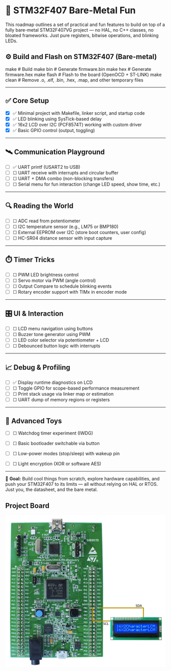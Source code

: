 # 🚀 STM32F407 Bare-Metal Fun

This roadmap outlines a set of practical and fun features to build on top of a fully bare-metal STM32F407VG project — no HAL, no C++ classes, no bloated frameworks. Just pure registers, bitwise operations, and blinking LEDs.

## ⚙️ Build and Flash on STM32F407 (Bare-metal)

make        # Build
make bin    # Generate firmware.bin
make hex    # Generate firmware.hex
make flash  # Flash to the board (OpenOCD + ST-LINK)
make clean  # Remove .o, .elf, .bin, .hex, .map, and other temporary files

---

## ✅  Core Setup
- [x] ✅ Minimal project with Makefile, linker script, and startup code
- [x] ✅ LED blinking using SysTick-based delay
- [x] ✅ 16x2 LCD over I2C (PCF8574T) working with custom driver
- [x] ✅ Basic GPIO control (output, toggling)

---

## 🛰️  Communication Playground
- [ ] ✅ UART printf (USART2 to USB)
- [ ] ☐ UART receive with interrupts and circular buffer
- [ ] ☐ UART + DMA combo (non-blocking transfers)
- [ ] ☐ Serial menu for fun interaction (change LED speed, show time, etc.)

---

## 🔍  Reading the World
- [ ] ☐ ADC read from potentiometer
- [ ] ☐ I2C temperature sensor (e.g., LM75 or BMP180)
- [ ] ☐ External EEPROM over I2C (store boot counters, user config)
- [ ] ☐ HC-SR04 distance sensor with input capture

---

## ⏱️ Timer Tricks
- [ ] ☐ PWM LED brightness control
- [ ] ☐ Servo motor via PWM (angle control)
- [ ] ☐ Output Compare to schedule blinking events
- [ ] ☐ Rotary encoder support with TIMx in encoder mode

---

## 🎛️ UI & Interaction
- [ ] ☐ LCD menu navigation using buttons
- [ ] ☐ Buzzer tone generator using PWM
- [ ] ☐ LED color selector via potentiometer + LCD
- [ ] ☐ Debounced button logic with interrupts

---

## 📈  Debug & Profiling
- [ ] ✅ Display runtime diagnostics on LCD
- [ ] ☐ Toggle GPIO for scope-based performance measurement
- [ ] ☐ Print stack usage via linker map or estimation
- [ ] ☐ UART dump of memory regions or registers

---

## 🧨 Advanced Toys
- [ ] ☐ Watchdog timer experiment (IWDG)
- [ ] ☐ Basic bootloader switchable via button
- [ ] ☐ Low-power modes (stop/sleep) with wakeup pin
- [ ] ☐ Light encryption (XOR or software AES)



---

🎯 **Goal:** Build cool things from scratch, explore hardware capabilities, and push your STM32F407 to its limits — all without relying on HAL or RTOS. Just you, the datasheet, and the bare metal.



## Project Board

![alt text](image.png)